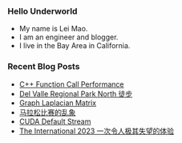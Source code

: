 ### Hello Underworld

- My name is Lei Mao.
- I am an engineer and blogger.
- I live in the Bay Area in California.


### Recent Blog Posts

<!-- BLOG-POST-LIST:START -->
- [C++ Function Call Performance](https://leimao.github.io/blog/CPP-Function-Call-Performance/)
- [Del Valle Regional Park North 徒步](https://leimao.github.io/life/Del-Valle-Regional-Park-North/)
- [Graph Laplacian Matrix](https://leimao.github.io/blog/Graph-Laplacian-Matrix/)
- [马拉松比赛的乱象](https://leimao.github.io/essay/%E9%A9%AC%E6%8B%89%E6%9D%BE%E6%AF%94%E8%B5%9B%E7%9A%84%E4%B9%B1%E8%B1%A1/)
- [CUDA Default Stream](https://leimao.github.io/blog/CUDA-Default-Stream/)
- [The International 2023 一次令人极其失望的体验](https://leimao.github.io/essay/Dota2-TI-2023-%E4%B8%80%E6%AC%A1%E4%BB%A4%E4%BA%BA%E6%9E%81%E5%85%B6%E5%A4%B1%E6%9C%9B%E7%9A%84%E4%BD%93%E9%AA%8C/)
<!-- BLOG-POST-LIST:END -->
